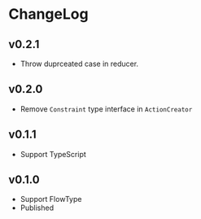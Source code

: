 # ChangeLog

## v0.2.1

* Throw duprceated case in reducer.

## v0.2.0

* Remove `Constraint` type interface in `ActionCreator`

## v0.1.1

* Support TypeScript

## v0.1.0

* Support FlowType
* Published
